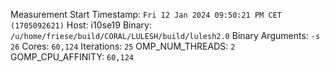 Measurement Start Timestamp: `Fri 12 Jan 2024 09:50:21 PM CET (1705092621)`
Host: i10se19
Binary: `/u/home/friese/build/CORAL/LULESH/build/lulesh2.0`
Binary Arguments: `-s 26`
Cores: `60,124`
Iterations: `25`
OMP_NUM_THREADS: `2`
GOMP_CPU_AFFINITY: `60,124`
